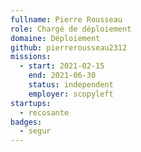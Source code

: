 ```yaml
---
fullname: Pierre Rousseau
role: Chargé de déploiement
domaine: Déploiement
github: pierrerousseau2312
missions:
  - start: 2021-02-15
    end: 2021-06-30
    status: independent
    employer: scopyleft
startups:
  - recosante
badges:
  - segur
---
```


